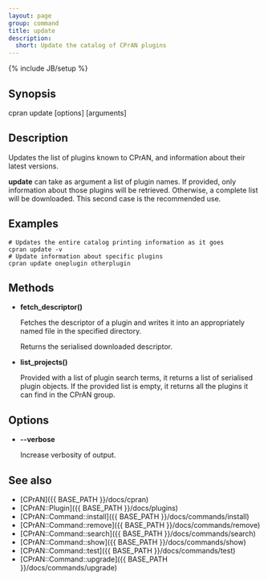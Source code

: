 ```yaml
---
layout: page
group: command
title: update
description:
  short: Update the catalog of CPrAN plugins
---
```

{% include JB/setup %}

## Synopsis

cpran update \[options\] \[arguments\]

## Description

Updates the list of plugins known to CPrAN, and information about their latest
versions.

**update** can take as argument a list of plugin names. If provided, only
information about those plugins will be retrieved. Otherwise, a complete list
will be downloaded. This second case is the recommended use.

## Examples

    # Updates the entire catalog printing information as it goes
    cpran update -v
    # Update information about specific plugins
    cpran update oneplugin otherplugin

## Methods

- **fetch\_descriptor()**

    Fetches the descriptor of a plugin and writes it into an appropriately named
    file in the specified directory.

    Returns the serialised downloaded descriptor.

- **list\_projects()**

    Provided with a list of plugin search terms, it returns a list of serialised
    plugin objects. If the provided list is empty, it returns all the plugins it
    can find in the CPrAN group.

## Options

- **--verbose**

    Increase verbosity of output.

## See also

* [CPrAN]({{ BASE_PATH }}/docs/cpran)
* [CPrAN::Plugin]({{ BASE_PATH }}/docs/plugins)
* [CPrAN::Command::install]({{ BASE_PATH }}/docs/commands/install)
* [CPrAN::Command::remove]({{ BASE_PATH }}/docs/commands/remove)
* [CPrAN::Command::search]({{ BASE_PATH }}/docs/commands/search)
* [CPrAN::Command::show]({{ BASE_PATH }}/docs/commands/show)
* [CPrAN::Command::test]({{ BASE_PATH }}/docs/commands/test)
* [CPrAN::Command::upgrade]({{ BASE_PATH }}/docs/commands/upgrade)
